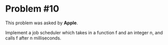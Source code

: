 # Problem #10

This problem was asked by **Apple**.

Implement a job scheduler which takes in a function f and an integer n, and calls f after n milliseconds.